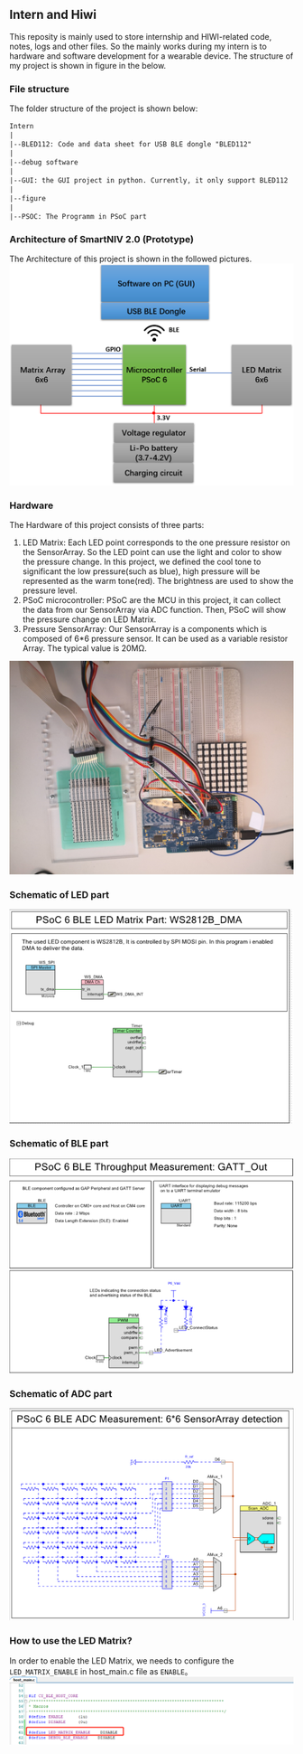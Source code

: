 ## Intern and Hiwi
This reposity is mainly used to store internship and HIWI-related code, notes, logs and other files. So the mainly works during my intern is to hardware and software development for a wearable device. The structure of my project is shown in figure in the below.
### File structure
The folder structure of the project is shown below:


	Intern
	|
	|--BLED112: Code and data sheet for USB BLE dongle "BLED112"
	|
	|--debug software
	|
	|--GUI: the GUI project in python. Currently, it only support BLED112
	|
	|--figure
	|
	|--PSOC: The Programm in PSoC part


### Architecture of SmartNIV 2.0 (Prototype)
The Architecture of this project is shown in the followed pictures.
![](figure/architecture.png)

### Hardware
The Hardware of this project consists of three parts:

1.	 LED Matrix: Each LED point corresponds to the one pressure resistor on the SensorArray. So the LED point can use the light and color to show the pressure change. In this project, we defined the cool tone to significant the low pressure(such as blue), high pressure will be represented as the warm tone(red). The brightness are used to show the pressure level.
2.	PSoC microcontroller: PSoC are the MCU in this project, it can collect the data from our SensorArray via ADC function. Then, PSoC will show the pressure change on LED Matrix.
3.	Pressure SensorArray: Our SensorArray is a components which is composed of 6*6 pressure sensor. It can be used as a variable resistor Array. The typical value is 20MΩ.

![](figure/hardware.png)
### Schematic of LED part
![](figure/schmetic_LED.png)

### Schematic of BLE part
![](figure/schmetic_BLE.png)

### Schematic of ADC part
![](figure/schmetic_ADC.png)


### How to use the LED Matrix?
In order to enable the LED Matrix, we needs to configure the `LED_MATRIX_ENABLE` in host_main.c file as `ENABLE`。
![](figure/LED_Configuration.png)

